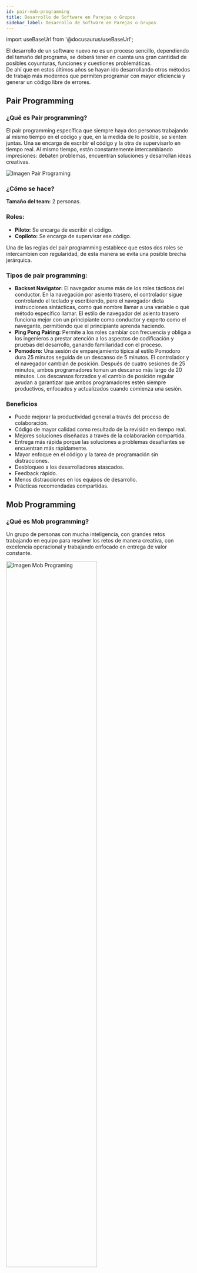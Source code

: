 ```yaml
---
id: pair-mob-programming
title: Desarrollo de Software en Parejas o Grupos
sidebar_label: Desarrollo de Software en Parejas o Grupos
---
```

import useBaseUrl from '@docusaurus/useBaseUrl';


El desarrollo de un software nuevo no es un proceso sencillo, dependiendo del tamaño del programa, se deberá tener en cuenta una gran cantidad de posibles coyunturas, funciones y cuestiones problemáticas.  
De ahí que en estos últimos años se hayan ido desarrollando otros métodos de trabajo más modernos que permiten programar con mayor eficiencia y generar un código libre de errores.


## Pair Programming

### ¿Qué es Pair programming?
El pair programming específica que siempre haya dos personas trabajando al mismo tiempo en el código y que, en la medida de lo posible, se sienten juntas. Una se encarga de escribir el código y la otra de supervisarlo en tiempo real. Al mismo tiempo, están constantemente intercambiando impresiones: debaten problemas, encuentran soluciones y desarrollan ideas creativas. 

<div style={{  textAlign: "center" }}>
<img alt="Imagen Pair Programing"  src={ useBaseUrl( 'img/metodosProgramacion/PairProgramming.png' )} /> </div>

### ¿Cómo se hace?
**Tamaño del team:** 2 personas.

### Roles:
- **Piloto:** Se encarga de escribir el código. 
- **Copiloto:** Se encarga de supervisar ese código. 

Una de las reglas del pair programming establece que estos dos roles se intercambien con regularidad, de esta manera se evita una posible brecha jerárquica.

### Tipos de pair programming:
- **Backset Navigator:** El navegador asume más de los roles tácticos del conductor. En la navegación por asiento trasero, el controlador sigue controlando el teclado y escribiendo, pero el navegador dicta instrucciones sintácticas, como qué nombre llamar a una variable o qué método específico llamar. El estilo de navegador del asiento trasero funciona mejor con un principiante como conductor y experto como el navegante, permitiendo que el principiante aprenda haciendo.
- **Ping Pong Pairing:**  Permite a los roles cambiar con frecuencia y obliga a los ingenieros a prestar atención a los aspectos de codificación y pruebas del desarrollo, ganando familiaridad con el proceso.
- **Pomodoro:** Una sesión de emparejamiento típica al estilo Pomodoro dura 25 minutos seguida de un descanso de 5 minutos. El controlador y el navegador cambian de posición. Después de cuatro sesiones de 25 minutos, ambos programadores toman un descanso más largo de 20 minutos. Los descansos forzados y el cambio de posición regular ayudan a garantizar que ambos programadores estén siempre productivos, enfocados y actualizados cuando comienza una sesión.

### Beneficios
- Puede mejorar la productividad general a través del proceso de colaboración.
- Código de mayor calidad como resultado de la revisión en tiempo real.
- Mejores soluciones diseñadas a través de la colaboración compartida.
- Entrega más rápida porque las soluciones a problemas desafiantes se encuentran más rápidamente.
- Mayor enfoque en el código y la tarea de programación sin distracciones.
- Desbloqueo a los desarrolladores atascados.
- Feedback rápido.
- Menos distracciones en los equipos de desarrollo.
- Prácticas recomendadas compartidas.

## Mob Programming

### ¿Qué es Mob programming?
Un grupo de personas con mucha inteligencia, con grandes retos trabajando en equipo para resolver los retos de manera creativa, con excelencia operacional y trabajando enfocado en entrega de valor constante.
<div style={{  textAlign: "center" }}>
<img alt="Imagen Mob Programing" width="70%" src={ useBaseUrl( 'img/metodosProgramacion/MobProgramming.png' )} /> </div>

### ¿Cómo se hace?
**Tamaño del team:** 3-6 personas.

### Roles:
- **Conductor:** Recibe input del equipo y ejecuta la implementación de las ideas.
- **Navegadores:** Son los que le dan dirección al conductor, también es la voz del equipo.

### Bias for action:
- Evitar quedarse en conversaciones abstractas por mucho tiempo.
- No discuta un problema por más de 10 minutos (Recomendado).
- Si hay más de una solución a un problema experimente con dos o 3 (Use
paretto).
- Use ejemplos para mantener la conversación caminando.
- Las ideas de los navegadores solo se implementan por el conductor.
- El skill level del conductor es clave para que los navegadores desarrollen más las instrucciones.
- Feedback inmediato.
- Aprender o contribuir.
- Agilidad en comunicación.
- Retrospectiva.
- Empatía y respeto.

### Artefactos:

- Backlog de problemas específicos definidos por el product owner o el Tech lead.
- Alignment en programming katas (Código nuevo, bug fixing, test driven development, refactoring).
- Test automation.
- Repo - DevOps.

### Tipos de mob programming:
- **Expert-Expert:** Mayor productividad y resultados de alta calidad, mínima disrupción de los acercamientos y exploración a retar soluciones existentes.
- **Expert-Novice:** Mayor oportunidad de exploración de soluciones y oportunidades de mentorship para personas nuevas en el equipo. El novato es más propenso a retar soluciones existentes y aporta disrupción, y el experto al enseñar se puede replantear paradigmas existentes. El riesgo de que los expertos no puedan desarrollar paciencia para enseñar puede traer conflicto y afectar la
cultura de la organización.
- **Novice-Novice:** Normalmente no es recomendado para soluciones complejas pero bueno para innovación siempre y cuando se pueda desarrollar con un mentor que pueda generar un role model.
- **With audience:** El equipo está trabajando con una audiencia de partes interesadas o usuarios.

### El valor del mobbing:
- Soluciones se entregan más rápido, con mayor calidad por medio del incremento del enfoque.
- Mitiga las tareas tediosas, tiene visibilidad 360 y mejora la automatización.
- Apalanca el entrenamiento entre miembros del equipo.
- Entrega resultados más rápido reduciendo el tiempo del work in progress y eliminando tiempos de handoff entre equipos y mitiga los problemas de comunicación.
- Puede incrementar el tiempo de entrega de una tarea por la cantidad de personas pensando alrededor de una tarea individual, pero bajan aproximadamente 15% de defectos o margen de error, se mitiga refactoring y retrabajo y soporte de la tarea o el entregable.
- Satisfaccion se incrementa un 96% entre programadores.
- Entrenamiento ágil.
- Team building and communication.
- Más opciones de soluciones para varios problemas a la vez.

### Beneficios para otras organizaciones y servicios.
- Recruiting.
- Diseño (Service, UX, Production).
- Tech debt and refactoring.

>Información brindada por:
>**Julian Alvarado**
>- Twitter [@jascorecr](https://twitter.com/jascorecr)  
>- Linkedin: [alvarado.lj.1](https://www.linkedin.com/in/alvaradolj1/)
>- Telegram: https://t.me/joinchatJWCCqxZZe7tk7ITpztxTsw  
>- Youtube: [Kata Collective](https://www.youtube.com/channel/UC8elsb71RJlP9mG6aQgTc_A)